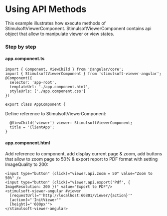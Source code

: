 # Using API Methods

This example illustrates how execute methods of StimulsoftViewerComponent. 
StimulsoftViewerComponent contains api object that allow to manipulate viewer or view states.

### Step by step
  
#### app.component.ts
   
    import { Component, ViewChild } from '@angular/core';
    import { StimulsoftViewerComponent } from 'stimulsoft-viewer-angular';
    @Component({
      selector: 'app-root',
      templateUrl: './app.component.html',
      styleUrls: ['./app.component.css']
    })
    
    export class AppComponent {
Define reference to StimulsoftViewerComponent:

      @ViewChild('viewer') viewer: StimulsoftViewerComponent;
      title = 'ClientApp';
    }


#### app.component.html
Add reference to component, add display current page & zoom, add buttons that allow to zoom page to 50% & export report to PDF format with setting ImageQuality to 200:
   
    <input type="button" (click)="viewer.api.zoom = 50" value="Zoom to 50%" />
    <input type="button" (click)="viewer.api.export('Pdf', { ImageResolution: 200 })" value="Export to PDF"/>
    <stimulsoft-viewer-angular #viewer
      [requestUrl]="'http://localhost:60801/Viewer/{action}'"
      [action]="'InitViewer'"
      [height]="'600px'">
    </stimulsoft-viewer-angular>

